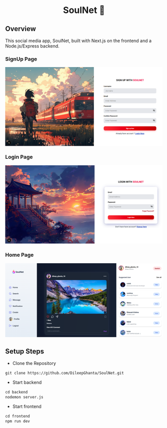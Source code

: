 
<h1 align="center">SoulNet 🤝</h1>

## Overview
This social media app, SoulNet, built with Next.js on the frontend and a Node.js/Express backend.

### SignUp Page
![image](./UI/SignUp.png) 

### Login Page
![image](./UI/Login.png) 

### Home Page
![image](./UI/Home.png) 

## Setup Steps

- Clone the Repository

```
git clone https://github.com/DileepGhanta/SoulNet.git
```

- Start backend
```
cd backend
nodemon server.js
```

- Start frontend
```
cd frontend
npm run dev
```

